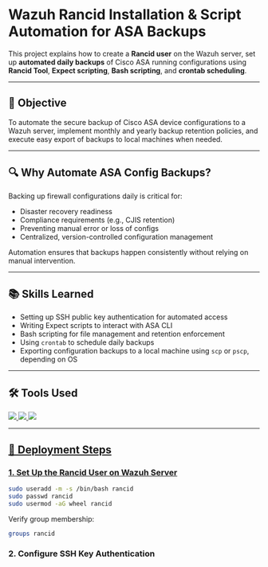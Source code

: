 # Wazuh Rancid Installation & Script Automation for ASA Backups  
This project explains how to create a **Rancid user** on the Wazuh server, set up **automated daily backups** of Cisco ASA running configurations using **Rancid Tool**, **Expect scripting**, **Bash scripting**, and **crontab scheduling**.

---

## 🎯 Objective  
To automate the secure backup of Cisco ASA device configurations to a Wazuh server, implement monthly and yearly backup retention policies, and execute easy export of backups to local machines when needed. 

---

## 🔍 Why Automate ASA Config Backups?  
Backing up firewall configurations daily is critical for:
- Disaster recovery readiness
- Compliance requirements (e.g., CJIS retention)
- Preventing manual error or loss of configs
- Centralized, version-controlled configuration management

Automation ensures that backups happen consistently without relying on manual intervention.

---

## 📚 Skills Learned  
- Setting up SSH public key authentication for automated access  
- Writing Expect scripts to interact with ASA CLI  
- Bash scripting for file management and retention enforcement  
- Using `crontab` to schedule daily backups
- Exporting configuration backups to a local machine using `scp` or `pscp`, depending on OS

---

## 🛠️ Tools Used  
<div>
  <a href="https://shrubbery.net/rancid/" target="_blank"><img src="https://img.shields.io/badge/-Rancid-800000?&style=for-the-badge&logoColor=white" />
  <img src="https://img.shields.io/badge/-Expect-333333?&style=for-the-badge&logo=Linux&logoColor=white" />
  <img src="https://img.shields.io/badge/-Bash_Scripting-4EAA25?&style=for-the-badge&logo=GNU-Bash&logoColor=white" />
</div>

---

## 📝 Deployment Steps

### 1. Set Up the Rancid User on Wazuh Server
```bash
sudo useradd -m -s /bin/bash rancid
sudo passwd rancid
sudo usermod -aG wheel rancid
```
Verify group membership:
```bash
groups rancid
```

### 2. Configure SSH Key Authentication





































